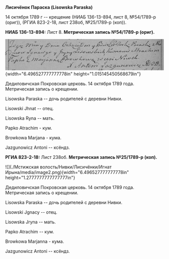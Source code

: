 **Лисичёнок Параска (Lisowska Paraska)**

14 октября 1789 г -- крещение (НИАБ 136-13-894, лист 8, №54/1789-р
(ориг)), (РГИА 823-2-18, лист 238об, №25/1789-р (коп)).

**НИАБ 136-13-894:** Лист 8. **Метрическая запись №54/1789-р (ориг).**

![](./media/9addc05b3723ea4c64f944ba5fe8d1e6a5fd59fe.png){width="6.496527777777778in"
height="1.015145450568679in"}

Дедиловичская Покровская церковь. 14 октября 1789 года. Метрическая
запись о крещении.

Lisowska Paraska -- дочь родителей с деревни Нивки.

Lisowski Jhnat -- отец.

Lisowska Ryna -- мать.

Papko Atrachim - кум.

Browkowa Marjana - кума.

Jazgunowicz Antoni -- ксёндз.

**РГИА 823-2-18:** Лист 238об. **Метрическая запись №25/1789-р (коп).**

![](./Мстижская волость/Нивки/Лисичёнки/Игнат Ирына/media/image2.png){width="6.496527777777778in"
height="1.2777777777777777in"}

Дедиловичская Покровская церковь. 14 октября 1789 года. Метрическая
запись о крещении.

Lisowska Paraska -- дочь родителей с деревни Нивки.

Lisowski Jgnacy -- отец.

Lisowska Jryna -- мать.

Papko Atrachim -- кум.

Browkowa Marjanna - кума.

Jazgunowicz Antoni -- ксёндз.
